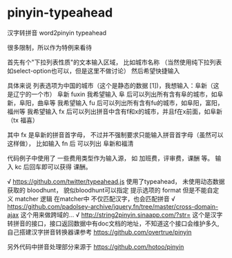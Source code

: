 # pinyin-typeahead
汉字转拼音 word2pinyin typeahead

很多限制，所以作为特例来看待

首先有个"下拉列表性质"的文本输入区域， 比如城市名称 （当然使用纯下拉列表 如select-option也可以，但是这里不做讨论）
然后希望快捷输入

具体来说
  列表选项为中国的城市（这个是静态的数据 [1])，我想输入：阜新（这是辽宁的一个市）
  阜新 fuxin
  我希望输入 阜 后可以列出所有含有阜的城市，如阜新，阜阳，曲阜等
  我希望输入 fu 后可以列出所有含有fu的城市，如阜阳，富阳，福州等
  我希望输入 fx 后可以列出拼音中含有f和x的城市，并且f在x前面，如阜新 （tx 福喜）
  
  其中 fx 是阜新的拼音首字母， 不过并不强制要求只能输入拼音首字母（虽然可以这样做）， 比如输入 fn 后 可以列出 阜新和福清
  

代码例子中使用了 一些费用类型作为输入源， 如 加班费，评审费，课酬 等。 输入 kc 后回车即可以获得 课酬。


√ https://github.com/twitter/typeahead.js
  使用了typeahead， 未使用动态数据获取的 bloodhunt， 貌似bloodhunt可以指定 提示选项的 format 但是不能自定义 matcher 逻辑
  在matcher中 不仅匹配汉字，也会匹配拼音
√ https://github.com/padolsey-archive/jquery.fn/tree/master/cross-domain-ajax
  这个用来做跨域的...
√ http://string2pinyin.sinaapp.com/?str=
  这个是汉字转拼音的接口，接口返回数据中有doc文档的地址，不知道这个接口会维护多久, 自己搭建汉字拼音转换器课参考 https://github.com/overtrue/pinyin


另外代码中拼音处理部分来源于 https://github.com/hotoo/pinyin
